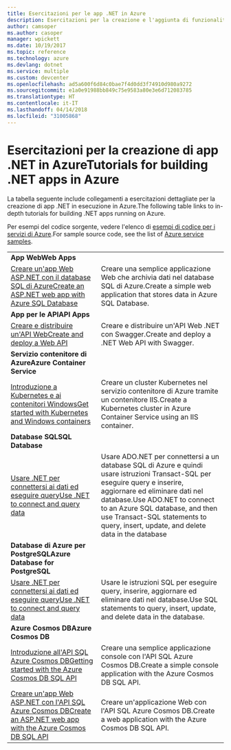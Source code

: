 ```yaml
---
title: Esercitazioni per le app .NET in Azure
description: Esercitazioni per la creazione e l'aggiunta di funzionalità alle app .NET Web e per dispositivi mobili tramite i servizi di Azure.
author: camsoper
ms.author: casoper
manager: wpickett
ms.date: 10/19/2017
ms.topic: reference
ms.technology: azure
ms.devlang: dotnet
ms.service: multiple
ms.custom: devcenter
ms.openlocfilehash: ad5a600f6d84c0bae7f4d0dd3f74910d980a9272
ms.sourcegitcommit: e1a0e91988bb849c75e9583a80e3e6d712083785
ms.translationtype: HT
ms.contentlocale: it-IT
ms.lasthandoff: 04/14/2018
ms.locfileid: "31005868"
---
```

# <a name="tutorials-for-building-net-apps-in-azure"></a><span data-ttu-id="10e0d-103">Esercitazioni per la creazione di app .NET in Azure</span><span class="sxs-lookup"><span data-stu-id="10e0d-103">Tutorials for building .NET apps in Azure</span></span>

<span data-ttu-id="10e0d-104">La tabella seguente include collegamenti a esercitazioni dettagliate per la creazione di app .NET in esecuzione in Azure.</span><span class="sxs-lookup"><span data-stu-id="10e0d-104">The following table links to in-depth tutorials for building .NET apps running on Azure.</span></span>

<span data-ttu-id="10e0d-105">Per esempi del codice sorgente, vedere l'elenco di [esempi di codice per i servizi di Azure](https://azure.microsoft.com/resources/samples/?platform=dotnet).</span><span class="sxs-lookup"><span data-stu-id="10e0d-105">For sample source code, see the list of [Azure service samples](https://azure.microsoft.com/resources/samples/?platform=dotnet).</span></span>

| | |
|---|---|
| <span data-ttu-id="10e0d-106">**App Web**</span><span class="sxs-lookup"><span data-stu-id="10e0d-106">**Web Apps**</span></span>||
| <span data-ttu-id="10e0d-107">[Creare un'app Web ASP.NET con il database SQL di Azure][1]</span><span class="sxs-lookup"><span data-stu-id="10e0d-107">[Create an ASP.NET web app with Azure SQL Database][1]</span></span> | <span data-ttu-id="10e0d-108">Creare una semplice applicazione Web che archivia dati nel database SQL di Azure.</span><span class="sxs-lookup"><span data-stu-id="10e0d-108">Create a simple web application that stores data in Azure SQL Database.</span></span> | 
| <span data-ttu-id="10e0d-109">**App per le API**</span><span class="sxs-lookup"><span data-stu-id="10e0d-109">**API Apps**</span></span>||
| <span data-ttu-id="10e0d-110">[Creare e distribuire un'API Web][3]</span><span class="sxs-lookup"><span data-stu-id="10e0d-110">[Create and deploy a Web API][3]</span></span> | <span data-ttu-id="10e0d-111">Creare e distribuire un'API Web .NET con Swagger.</span><span class="sxs-lookup"><span data-stu-id="10e0d-111">Create and deploy a .NET Web API with Swagger.</span></span> | 
| <span data-ttu-id="10e0d-112">**Servizio contenitore di Azure**</span><span class="sxs-lookup"><span data-stu-id="10e0d-112">**Azure Container Service**</span></span> ||
| <span data-ttu-id="10e0d-113">[Introduzione a Kubernetes e ai contenitori Windows][4]</span><span class="sxs-lookup"><span data-stu-id="10e0d-113">[Get started with Kubernetes and Windows containers][4]</span></span> | <span data-ttu-id="10e0d-114">Creare un cluster Kubernetes nel servizio contenitore di Azure tramite un contenitore IIS.</span><span class="sxs-lookup"><span data-stu-id="10e0d-114">Create a Kubernetes cluster in Azure Container Service using an IIS container.</span></span>
| <span data-ttu-id="10e0d-115">**Database SQL**</span><span class="sxs-lookup"><span data-stu-id="10e0d-115">**SQL Database**</span></span> ||
| <span data-ttu-id="10e0d-116">[Usare .NET per connettersi ai dati ed eseguire query][5]</span><span class="sxs-lookup"><span data-stu-id="10e0d-116">[Use .NET to connect and query data][5]</span></span> | <span data-ttu-id="10e0d-117">Usare ADO.NET per connettersi a un database SQL di Azure e quindi usare istruzioni Transact-SQL per eseguire query e inserire, aggiornare ed eliminare dati nel database.</span><span class="sxs-lookup"><span data-stu-id="10e0d-117">Use ADO.NET to connect to an Azure SQL database, and then use Transact-SQL statements to query, insert, update, and delete data in the database</span></span> | 
| <span data-ttu-id="10e0d-118">**Database di Azure per PostgreSQL**</span><span class="sxs-lookup"><span data-stu-id="10e0d-118">**Azure Database for PostgreSQL**</span></span> ||
| <span data-ttu-id="10e0d-119">[Usare .NET per connettersi ai dati ed eseguire query][6]</span><span class="sxs-lookup"><span data-stu-id="10e0d-119">[Use .NET to connect and query data][6]</span></span> | <span data-ttu-id="10e0d-120">Usare le istruzioni SQL per eseguire query, inserire, aggiornare ed eliminare dati nel database.</span><span class="sxs-lookup"><span data-stu-id="10e0d-120">Use SQL statements to query, insert, update, and delete data in the database.</span></span> | 
| <span data-ttu-id="10e0d-121">**Azure Cosmos DB**</span><span class="sxs-lookup"><span data-stu-id="10e0d-121">**Azure Cosmos DB**</span></span> ||
| <span data-ttu-id="10e0d-122">[Introduzione all'API SQL Azure Cosmos DB][7]</span><span class="sxs-lookup"><span data-stu-id="10e0d-122">[Getting started with the Azure Cosmos DB SQL API][7]</span></span> | <span data-ttu-id="10e0d-123">Creare una semplice applicazione console con l'API SQL Azure Cosmos DB.</span><span class="sxs-lookup"><span data-stu-id="10e0d-123">Create a simple console application with the Azure Cosmos DB SQL API.</span></span> | 
| <span data-ttu-id="10e0d-124">[Creare un'app Web ASP.NET con l'API SQL Azure Cosmos DB][8]</span><span class="sxs-lookup"><span data-stu-id="10e0d-124">[Create an ASP.NET web app with the Azure Cosmos DB SQL API][8]</span></span> | <span data-ttu-id="10e0d-125">Creare un'applicazione Web con l'API SQL Azure Cosmos DB.</span><span class="sxs-lookup"><span data-stu-id="10e0d-125">Create a web application with the Azure Cosmos DB SQL API.</span></span> | 

[1]: /azure/app-service-web/app-service-web-tutorial-dotnet-sqldatabase
[2]: /azure/cosmos-db/sql-api-dotnet-application
[3]: /azure/app-service-api/app-service-api-dotnet-get-started
[4]: /azure/container-service/container-service-kubernetes-windows-walkthrough
[5]: /azure/sql-database/sql-database-connect-query-dotnet
[6]: /azure/postgresql/connect-csharp
[7]: /azure/cosmos-db/sql-api-get-started
[8]: /azure/cosmos-db/sql-api-dotnet-application
